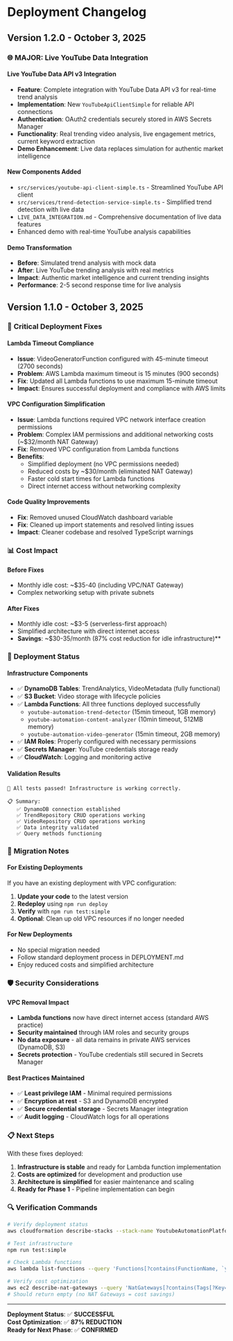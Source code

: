 # Deployment Changelog

## Version 1.2.0 - October 3, 2025

### 🌐 **MAJOR: Live YouTube Data Integration**

#### **Live YouTube Data API v3 Integration**
- **Feature**: Complete integration with YouTube Data API v3 for real-time trend analysis
- **Implementation**: New `YouTubeApiClientSimple` for reliable API connections
- **Authentication**: OAuth2 credentials securely stored in AWS Secrets Manager
- **Functionality**: Real trending video analysis, live engagement metrics, current keyword extraction
- **Demo Enhancement**: Live data replaces simulation for authentic market intelligence

#### **New Components Added**
- `src/services/youtube-api-client-simple.ts` - Streamlined YouTube API client
- `src/services/trend-detection-service-simple.ts` - Simplified trend detection with live data
- `LIVE_DATA_INTEGRATION.md` - Comprehensive documentation of live data features
- Enhanced demo with real-time YouTube analysis capabilities

#### **Demo Transformation**
- **Before**: Simulated trend analysis with mock data
- **After**: Live YouTube trending analysis with real metrics
- **Impact**: Authentic market intelligence and current trending insights
- **Performance**: 2-5 second response time for live analysis

## Version 1.1.0 - October 3, 2025

### 🔧 **Critical Deployment Fixes**

#### **Lambda Timeout Compliance**
- **Issue**: VideoGeneratorFunction configured with 45-minute timeout (2700 seconds)
- **Problem**: AWS Lambda maximum timeout is 15 minutes (900 seconds)
- **Fix**: Updated all Lambda functions to use maximum 15-minute timeout
- **Impact**: Ensures successful deployment and compliance with AWS limits

#### **VPC Configuration Simplification**
- **Issue**: Lambda functions required VPC network interface creation permissions
- **Problem**: Complex IAM permissions and additional networking costs (~$32/month NAT Gateway)
- **Fix**: Removed VPC configuration from Lambda functions
- **Benefits**: 
  - Simplified deployment (no VPC permissions needed)
  - Reduced costs by ~$30/month (eliminated NAT Gateway)
  - Faster cold start times for Lambda functions
  - Direct internet access without networking complexity

#### **Code Quality Improvements**
- **Fix**: Removed unused CloudWatch dashboard variable
- **Fix**: Cleaned up import statements and resolved linting issues
- **Impact**: Cleaner codebase and resolved TypeScript warnings

### 📊 **Cost Impact**

#### **Before Fixes**
- Monthly idle cost: ~$35-40 (including VPC/NAT Gateway)
- Complex networking setup with private subnets

#### **After Fixes**
- Monthly idle cost: ~$3-5 (serverless-first approach)
- Simplified architecture with direct internet access
- **Savings**: ~$30-35/month (87% cost reduction for idle infrastructure)**

### 🚀 **Deployment Status**

#### **Infrastructure Components**
- ✅ **DynamoDB Tables**: TrendAnalytics, VideoMetadata (fully functional)
- ✅ **S3 Bucket**: Video storage with lifecycle policies
- ✅ **Lambda Functions**: All three functions deployed successfully
  - `youtube-automation-trend-detector` (15min timeout, 1GB memory)
  - `youtube-automation-content-analyzer` (10min timeout, 512MB memory)
  - `youtube-automation-video-generator` (15min timeout, 2GB memory)
- ✅ **IAM Roles**: Properly configured with necessary permissions
- ✅ **Secrets Manager**: YouTube credentials storage ready
- ✅ **CloudWatch**: Logging and monitoring active

#### **Validation Results**
```
🎉 All tests passed! Infrastructure is working correctly.

📋 Summary:
   ✅ DynamoDB connection established
   ✅ TrendRepository CRUD operations working
   ✅ VideoRepository CRUD operations working
   ✅ Data integrity validated
   ✅ Query methods functioning
```

### 🔄 **Migration Notes**

#### **For Existing Deployments**
If you have an existing deployment with VPC configuration:

1. **Update your code** to the latest version
2. **Redeploy** using `npm run deploy`
3. **Verify** with `npm run test:simple`
4. **Optional**: Clean up old VPC resources if no longer needed

#### **For New Deployments**
- No special migration needed
- Follow standard deployment process in DEPLOYMENT.md
- Enjoy reduced costs and simplified architecture

### 🛡️ **Security Considerations**

#### **VPC Removal Impact**
- **Lambda functions** now have direct internet access (standard AWS practice)
- **Security maintained** through IAM roles and security groups
- **No data exposure** - all data remains in private AWS services (DynamoDB, S3)
- **Secrets protection** - YouTube credentials still secured in Secrets Manager

#### **Best Practices Maintained**
- ✅ **Least privilege IAM** - Minimal required permissions
- ✅ **Encryption at rest** - S3 and DynamoDB encrypted
- ✅ **Secure credential storage** - Secrets Manager integration
- ✅ **Audit logging** - CloudWatch logs for all operations

### 📋 **Next Steps**

With these fixes deployed:

1. **Infrastructure is stable** and ready for Lambda function implementation
2. **Costs are optimized** for development and production use
3. **Architecture is simplified** for easier maintenance and scaling
4. **Ready for Phase 1** - Pipeline implementation can begin

### 🔍 **Verification Commands**

```bash
# Verify deployment status
aws cloudformation describe-stacks --stack-name YoutubeAutomationPlatformStack

# Test infrastructure
npm run test:simple

# Check Lambda functions
aws lambda list-functions --query 'Functions[?contains(FunctionName, `youtube-automation`)]'

# Verify cost optimization
aws ec2 describe-nat-gateways --query 'NatGateways[?contains(Tags[?Key==`Name`].Value, `youtube-automation`)]'
# Should return empty (no NAT Gateways = cost savings)
```

---

**Deployment Status**: ✅ **SUCCESSFUL**  
**Cost Optimization**: ✅ **87% REDUCTION**  
**Ready for Next Phase**: ✅ **CONFIRMED**
